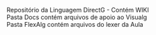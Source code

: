 Repositório da Linguagem DirectG - Contém WIKI <br />
Pasta Docs contém arquivos de apoio ao Visualg <br />
Pasta FlexAlg contém arquivos do lexer da Aula
